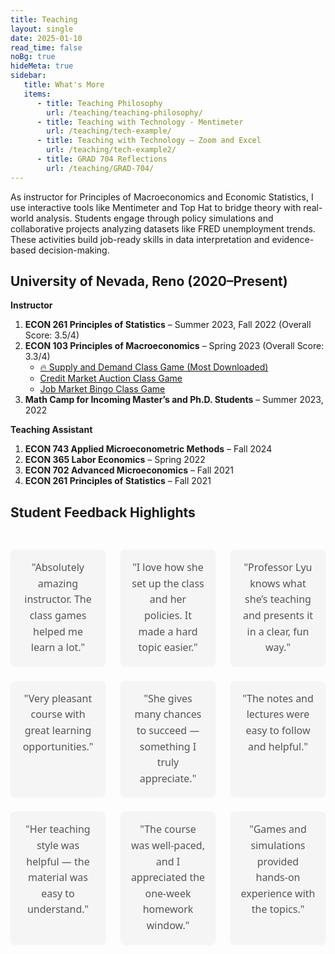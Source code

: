 ```yaml
---
title: Teaching
layout: single
date: 2025-01-10
read_time: false
noBg: true
hideMeta: true
sidebar:
   title: What's More
   items:
      - title: Teaching Philosophy
        url: /teaching/teaching-philosophy/
      - title: Teaching with Technology - Mentimeter
        url: /teaching/tech-example/
      - title: Teaching with Technology – Zoom and Excel
        url: /teaching/tech-example2/
      - title: GRAD 704 Reflections
        url: /teaching/GRAD-704/
---
```


As instructor for Principles of Macroeconomics and Economic Statistics, I use interactive tools like Mentimeter and Top Hat to bridge theory with real-world analysis. Students engage through policy simulations and collaborative projects analyzing datasets like FRED unemployment trends. These activities build job-ready skills in data interpretation and evidence-based decision-making.

## University of Nevada, Reno (2020–Present)

**Instructor**

1. **ECON 261 Principles of Statistics** – Summer 2023, Fall 2022 (Overall Score: 3.5/4)  
2. **ECON 103 Principles of Macroeconomics** – Spring 2023 (Overall Score: 3.3/4)  
   - [🔥 Supply and Demand Class Game (Most Downloaded)](https://KerrLyu.github.io/teaching/econ_103/supply_and_demand/)
   - [Credit Market Auction Class Game](https://KerrLyu.github.io/teaching/econ_103/credit_market_auction/)
   - [Job Market Bingo Class Game](https://KerrLyu.github.io/teaching/econ_103/job_market_bingo/)  
3. **Math Camp for Incoming Master’s and Ph.D. Students** – Summer 2023, 2022

**Teaching Assistant**

1. **ECON 743 Applied Microeconometric Methods** – Fall 2024  
2. **ECON 365 Labor Economics** – Spring 2022  
3. **ECON 702 Advanced Microeconomics** – Fall 2021  
4. **ECON 261 Principles of Statistics** – Fall 2021

## Student Feedback Highlights 

<style>
.feedback-grid {
  display: grid;
  grid-template-columns: repeat(3, 1fr);
  gap: 24px;
  max-width: 960px;
  margin: 0 auto;
  padding: 30px 0;
}
.feedback-grid span {
  font-family: "Segoe UI", sans-serif;
  font-size: 16px;
  color: #555;
  background-color: #f5f5f5;
  border-radius: 8px;
  padding: 16px;
  box-shadow: 0 1px 3px rgba(0, 0, 0, 0.05);
  text-align: center;
  line-height: 1.6;
}
@media (max-width: 768px) {
  .feedback-grid {
    grid-template-columns: 1fr;
  }
}
</style>

<div class="feedback-grid">
  <span>"Absolutely amazing instructor. The class games helped me learn a lot."</span>
  <span>"I love how she set up the class and her policies. It made a hard topic easier."</span>
  <span>"Professor Lyu knows what she’s teaching and presents it in a clear, fun way."</span>
  <span>"Very pleasant course with great learning opportunities."</span>
  <span>"She gives many chances to succeed — something I truly appreciate."</span>
  <span>"The notes and lectures were easy to follow and helpful."</span>
  <span>"Her teaching style was helpful — the material was easy to understand."</span>
  <span>"The course was well-paced, and I appreciated the one-week homework window."</span>
  <span>"Games and simulations provided hands-on experience with the topics."</span>
</div>
